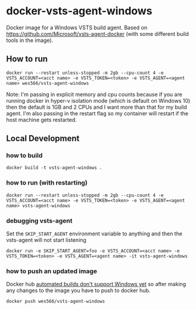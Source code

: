 # docker-vsts-agent-windows

Docker image for a Windows VSTS build agent. Based on https://github.com/Microsoft/vsts-agent-docker (with some different build tools in the image).

## How to run

```
docker run --restart unless-stopped -m 2gb --cpu-count 4 -e VSTS_ACCOUNT=<acct name> -e VSTS_TOKEN=<token> -e VSTS_AGENT=<agent name> wes566/vsts-agent-windows
```

Note: I'm passing in explicit memory and cpu counts because if you are running docker in hyper-v isolation mode (which is default on Windows 10) then the default is 1GB and 2 CPUs and I want more than that for my build agent. I'm also passing in the restart flag so my container will restart if the host machine gets restarted.

## Local Development

### how to build

```
docker build -t vsts-agent-windows .
```

### how to run (with restarting)

```
docker run --restart unless-stopped -m 2gb --cpu-count 4 -e VSTS_ACCOUNT=<acct name> -e VSTS_TOKEN=<token> -e VSTS_AGENT=<agent name> vsts-agent-windows
```

### debugging vsts-agent

Set the `SKIP_START_AGENT` environment variable to anything and then the vsts-agent will not start listening

```
docker run -e SKIP_START_AGENT=foo -e VSTS_ACCOUNT=<acct name> -e VSTS_TOKEN=<token> -e VSTS_AGENT=<agent name> -it vsts-agent-windows
```

### how to push an updated image

Docker hub [automated builds don't support Windows yet](https://forums.docker.com/t/automated-windows-builds/24192) so after making any changes to the image you have to push to docker hub.

```
docker push wes566/vsts-agent-windows
```

